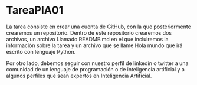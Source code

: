 # TareaPIA01

La tarea consiste en crear una cuenta de GitHub, con la que posteriormente crearemos un repositorio.
Dentro de este repositorio crearemos dos archivos, un archivo Llamado README.md en el que incluiremos la información sobre la tarea y un archivo que se llame Hola mundo que irá escrito con lenguaje Python.

Por otro lado, debemos seguir con nuestro perfil de linkedin o twitter a una comunidad de un lenguaje de programación o de inteligencia artificial y a algunos perfiles que sean expertos en Inteligencia Artificial.
